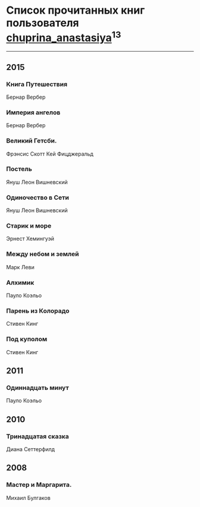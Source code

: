 # Список прочитанных книг пользователя [chuprina_anastasiya](http://vk.com/id34419341)<sup>13</sup>
---

## 2015

### Книга Путешествия
Бернар Вербер


### Империя ангелов
Бернар Вербер


### Великий Гетсби.
Фрэнсис Скотт Кей Фицджеральд


### Постель
Януш Леон Вишневский


### Одиночество в Сети
Януш Леон Вишневский


### Старик и море
Эрнест Хемингуэй


### Между небом и землей
Марк Леви


### Алхимик
Пауло Коэльо


### Парень из Колорадо
Стивен Кинг


### Под куполом
Стивен Кинг



## 2011

### Одиннадцать минут
Пауло Коэльо



## 2010

### Тринадцатая сказка
Диана Сеттерфилд



## 2008

### Мастер и Маргарита.
Михаил Булгаков



